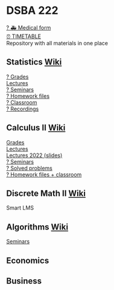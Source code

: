 # DSBA 222
[? 🚑 Medical form]()  
[⏰ TIMETABLE](https://docs.google.com/spreadsheets/d/1ylzvoNdYh5TKr248rEWiGCvcLcuvDnDBQjep4i1x9cU/edit#gid=315038514)  
Repository with all materials in one place  

## Statistics [Wiki](http://wiki.cs.hse.ru/Probability_and_Statistics_(DSBA)_2023/24)  

[? Grades]()  
[Lectures](https://t.me/stathard2023)  
[? Seminars]()  
[? Homework files]()  
[? Classroom]()  
[? Recordings]()

## Calculus II [Wiki](http://wiki.cs.hse.ru/Calculus-2_2023/24)

[Grades](https://docs.google.com/spreadsheets/d/1TYfx4zqidIVZrrbe23abnl6NP4tM0Y6LaEvmBOmC1MU/edit)  
[Lectures](http://wiki.cs.hse.ru/Calculus-2_2023/24#Lecture_Notes)  
[Lectures 2022 (slides)](https://drive.google.com/drive/folders/1c4dpfSOznczM_meshW1rEB4P8vplzJnW)  
[? Seminars]()  
[? Solved problems]()  
[? Homework files + classroom]()  

## Discrete Math II [Wiki](http://wiki.cs.hse.ru/Discrete_Mathematics_2_DSBA_2023/24)  

Smart LMS  

## Algorithms [Wiki](http://wiki.cs.hse.ru/Algorithms_and_Data_Structures_DSBA_2023/24)

[Seminars](https://drive.google.com/drive/folders/1ccoW2pfOuE-RYlJJWIAjRw0IJlVHG4gT)  

## Economics

## Business
 
